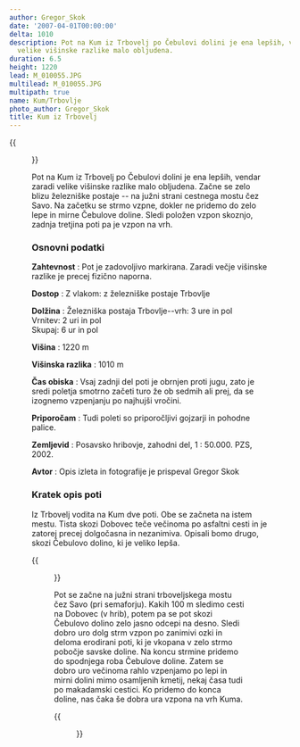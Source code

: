 ```yaml
---
author: Gregor_Skok
date: '2007-04-01T00:00:00'
delta: 1010
description: Pot na Kum iz Trbovelj po Čebulovi dolini je ena lepših, vendar zaradi
  velike višinske razlike malo obljudena.
duration: 6.5
height: 1220
lead: M_010055.JPG
multilead: M_010055.JPG
multipath: true
name: Kum/Trbovlje
photo_author: Gregor_Skok
title: Kum iz Trbovelj
---
```

{{<figure src="M_010055.JPG">}}

Pot na Kum iz Trbovelj po Čebulovi dolini je ena lepših, vendar zaradi velike višinske razlike malo obljudena. Začne se zelo blizu železniške postaje -- na južni strani cestnega mostu čez Savo. Na začetku se strmo vzpne, dokler ne pridemo do zelo lepe in mirne Čebulove doline. Sledi položen vzpon skoznjo, zadnja tretjina poti pa je vzpon na vrh.

### Osnovni podatki

**Zahtevnost**
:   Pot je zadovoljivo markirana. Zaradi večje višinske razlike je precej fizično naporna.

**Dostop**
:   Z vlakom: z železniške postaje Trbovlje

**Dolžina**
:   Železniška postaja Trbovlje--vrh: 3 ure in pol\
    Vrnitev: 2 uri in pol\
    Skupaj: 6 ur in pol

**Višina**
:   1220 m

**Višinska razlika**
:   1010 m

**Čas obiska**
:   Vsaj zadnji del poti je obrnjen proti jugu, zato je sredi poletja smotrno začeti turo že ob sedmih ali prej, da se izognemo vzpenjanju po najhujši vročini.

**Priporočam**
:   Tudi poleti so priporočljivi gojzarji in pohodne palice.

**Zemljevid**
:   Posavsko hribovje, zahodni del, 1 : 50.000. PZS, 2002.

**Avtor**
:   Opis izleta in fotografije je prispeval Gregor Skok

### Kratek opis poti

Iz Trbovelj vodita na Kum dve poti. Obe se začneta na istem mestu. Tista skozi Dobovec teče večinoma po asfaltni cesti in je zatorej precej dolgočasna in nezanimiva. Opisali bomo drugo, skozi Čebulovo dolino, ki je veliko lepša.

{{<figure src="M_010067.JPG">}}

Pot se začne na južni strani trboveljskega mostu čez Savo (pri semaforju). Kakih 100 m sledimo cesti na Dobovec (v hrib), potem pa se pot skozi Čebulovo dolino zelo jasno odcepi na desno. Sledi dobro uro dolg strm vzpon po zanimivi ozki in deloma erodirani poti, ki je vkopana v zelo strmo pobočje savske doline. Na koncu strmine pridemo do spodnjega roba Čebulove doline. Zatem se dobro uro večinoma rahlo vzpenjamo po lepi in mirni dolini mimo osamljenih kmetij, nekaj časa tudi po makadamski cestici. Ko pridemo do konca doline, nas čaka še dobra ura vzpona na vrh Kuma.

{{<figure src="mapgps.jpg" caption="Zemljevid">}}

